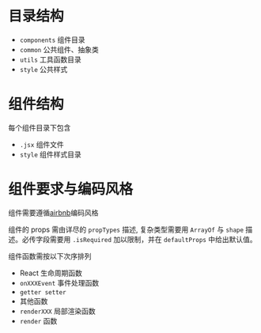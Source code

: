# 目录结构
+ `components` 组件目录
+ `common` 公共组件、抽象类
+ `utils` 工具函数目录
+ `style` 公共样式

# 组件结构
每个组件目录下包含
+ `.jsx` 组件文件
+ `style` 组件样式目录

# 组件要求与编码风格
组件需要遵循[airbnb](https://github.com/airbnb/javascript)编码风格  

组件的 props 需由详尽的 `propTypes` 描述, 复杂类型需要用 `ArrayOf` 与 `shape` 描述。必传字段需要用 `.isRequired` 加以限制，并在 `defaultProps` 中给出默认值。  

组件函数需按以下次序排列
+ React 生命周期函数
+ `onXXXEvent` 事件处理函数
+ `getter setter`
+ 其他函数
+ `renderXXX` 局部渲染函数
+ `render` 函数
